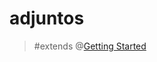 # adjuntos

> #extends @[Getting Started](mention://ee05847e-43f1-4470-b587-8bfbab4ab4b4/document/497de359-b882-4cfc-810f-9a94aea55137)
